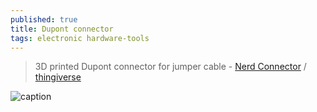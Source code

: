 ```yaml
---
published: true
title: Dupont connector
tags: electronic hardware-tools
---
```

> 3D printed Dupont connector for jumper cable - [Nerd Connector](https://nerd-corner.com/3d-printed-dupont-connector-for-jumper-cable/) / [thingiverse](https://www.thingiverse.com/thing:5233256/files)

![caption](https://nerd-corner.com/wp-content/uploads/2022/05/Dupont-jumper-cable-case-inside.webp)
